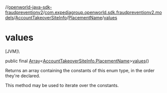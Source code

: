 //[openworld-java-sdk-fraudpreventionv2](../../../../index.md)/[com.expediagroup.openworld.sdk.fraudpreventionv2.models](../../index.md)/[AccountTakeoverSiteInfo](../index.md)/[PlacementName](index.md)/[values](values.md)

# values

[JVM]\

public final [Array](https://kotlinlang.org/api/latest/jvm/stdlib/kotlin/-array/index.html)&lt;[AccountTakeoverSiteInfo.PlacementName](index.md)&gt;[values](values.md)()

Returns an array containing the constants of this enum type, in the order they're declared.

This method may be used to iterate over the constants.
